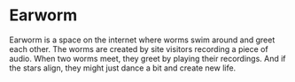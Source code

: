 Earworm
=======

Earworm is a space on the internet where worms swim around and greet each other. The worms are created by site visitors recording a piece of audio. When two worms meet, they greet by playing their recordings. And if the stars align, they might just dance a bit and create new life.
